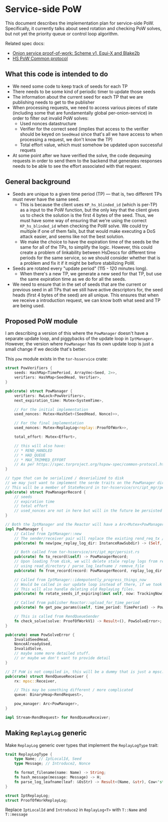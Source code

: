 # Service-side PoW

This document describes the implementation plan for service-side PoW.
Specifically, it currently talks about seed rotation and checking PoW solves,
but not yet the priority queue or control loop algorithm.

Related spec docs:

* [Onion service proof-of-work: Scheme v1, Equi-X and Blake2b][pow-v1]
* [HS PoW Common protocol][pow-common]

## What this code is intended to do

* We need some code to keep track of seeds for each TP
* There needs to be some kind of periodic timer to update those seeds
* The information about the current seed for each TP that we are publishing needs to get to the
  publisher
* When processing requests, we need to access various pieces of state (including some that are
  fundamentally global per-onion-service) in order to filter out invalid PoW solves:
  * Used nonces datastructure
  * Verifier for the correct seed (implies that access to the verifier should be keyed on `SeedHead`
    since that's all we have access to when processing a request, we don't know the TP)
  * Total effort value, which must somehow be updated upon successful requets
* At some point after we have verified the solve, the code dequeuing requests in order to send them
  to the backend that generates responses needs to be able to see the effort associated with that
  request.

## General background

* Seeds are unique to a given time period (TP) — that is, two different TPs must never have the same
  seed.
  * This is because the client uses `KP_hs_blinded_id` (which is per-TP) as a input to the PoW
    function, but the only key that the client gives us to check the solution is the first 4 bytes
    of the seed. Thus, we must have some way of ensuring that we're using the correct
    `KP_hs_blinded_id` when checking the PoW solve. We could try multiple if one of them fails, but
    that would make executing a DoS attack easier, and seems like not the best solution.
  * We make the choice to have the expiration time of the seeds be the same for all of the TPs, to
    simplify the logic. However, this could create a problem of linkability between HsDescs for
    different time periods for the same service, so we should consider whether that is a problem and
    fix it if it might be before stabilizing PoW.
* Seeds are rotated every "update period" (115 - 120 minutes long).
  * When there's a new TP, we generate a new seed for that TP, but use the same expiration time as
    we do for all the seeds.
* We need to ensure that in the set of seeds that are the current or previous seed in all TPs that
  we still have active descriptors for, the seed heads (first 4 bytes of the seed) are all unique.
  This ensures that when we receive a introduction request, we can know both what seed and TP are
  being used.

## Proposed PoW module

I am describing a version of this where the `PowManager` doesn't have a separate update loop, and
piggybacks of the update loop in `IptManager`. However, the version where `PowManager` has its own
update loop is just a small change if we decide that's better.

This `pow` module exists in the `tor-hsservice` crate:

```rust
struct PowVerifiers {
    seeds: HashMap<TimePeriod, ArrayVec<Seed, 2>>,
    verifiers: HashMap<SeedHead, Verifier>,
}

pub(crate) struct PowManager {
    verifiers: RwLock<PowVerifiers>,
    next_expiration_time: Mutex<SystemTime>,

    // For the initial implementation
    used_nonces: Mutex<HashSet<(SeedHead, Nonce)>>,

    // For the final implementation
    used_nonces: Mutex<ReplayLog<replay::ProofOfWork>>,

    total_effort: Mutex<Effort>,

    // this will also have:
    // * REND_HANDLED
    // * HAD_QUEUE
    // * MAX_TRIMMED_EFFORT
    // As per https://spec.torproject.org/hspow-spec/common-protocol.html#service-effort-periodic
}

// type that can be serialized / deserialized to disk
// we may just want to implement the serde traits on the PowManager directly instead, if that's easy
// This will be a member of StateRecord in tor-hsservice/src/ipt_mgr/persist.rs
pub(crate) struct PowManagerRecord {
    // seeds
    // expiration time
    // total effort
    // used_nonces are not in here but will in the future be persisted via ReplayLog
}

// Both the IptManager and the Reactor will have a Arc<Mutex<PowManager>>
impl PowManager {
    // Called from IptManager::new
    // The sender/receiver pair will replace the existing rend_req_tx / rend_req_rx in lib.rs
    pub(crate) fn new(pow_replay_log_dir: InstanceRawSubdir) -> (Self, mpsc::Sender, RendQueueReceiver);

    // Both called from tor-hsservice/src/ipt_mgr/persist.rs
    pub(crate) fn to_record(&self) -> PowManagerRecord;
    // Upon loading from disk, we will delete stale replay logs from replay_log_dir,
    // using read_directory / parse_log_leafname / remove_file
    pub(crate) fn from_record(record: PowManagerRecord, replay_log_dir: InstanceRawSubdir) -> Self;

    // Called from IptManager::idempotently_progress_things_now
    // Would be called in our update loop instead of there, if we took that path
    // This will also handle deleting old ReplayLog files.
    pub(crate) fn rotate_seeds_if_expiring(&mut self, now: TrackingNow);

    // Called from publisher Reactor::upload_for_time_period
    pub(crate) fn get_pow_params(&self, time_period: TimePeriod) -> PowParams;

    // This is called from RendQueueSender
    fn check_solve(solve: ProofOfWorkV1) -> Result<(), PowSolveError>;
}

pub(crate) enum PowSolveError {
    InvalidSeedHead,
    NonceAlreadyUsed,
    InvalidSolve,
    // maybe some more detailed stuff.
    // or maybe we don't want to provide detail
}

// If PoW is not compiled in, this will be a dummy that is just a mpsc::Receiver
pub(crate) struct RendQueueReceiver {
    rx: mpsc::Receiver,

    // This may be something different / more complicated
    queue: BinaryHeap<RendRequest>,

    pow_manager: Arc<PowManager>,
}

impl Stream<RendRequest> for RendQueueReceiver;
```

## Making `ReplayLog` generic

Make `ReplayLog` generic over types that implement the `ReplayLogType` trait:

```rust
trait ReplayLogType {
    type Name; // IptLocalId, Seed
    type Message; // Introduce2, Nonce

    fn format_filename(name: Name) -> String;
    fn hash_message(message: Message) -> H;
    fn parse_log_leafname(leaf: &OsStr) -> Result<(Name, &str), Cow<'static, str>>;
}

struct IptReplayLog;
struct ProofOfWorkReplayLog;
```

Replace `IptLocalId` and `Introduce2` in `ReplayLog<T>` with `T::Name` and `T::message`

[pow-v1]: https://spec.torproject.org/hspow-spec/v1-equix.html
[pow-common]: https://spec.torproject.org/hspow-spec/common-protocol.html
